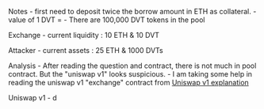 Notes
    - first need to deposit twice the borrow amount in ETH as collateral.
    - value of 1 DVT = 
    - There are 100,000 DVT tokens in the pool

Exchange
    - current liquidity : 10 ETH & 10 DVT

Attacker
    - current assets : 25 ETH & 1000 DVTs

Analysis
    - After reading the question and contract, there is not much in pool contract. But the "uniswap v1" looks suspicious.
    - I am taking some help in reading the uniswap v1 "exchange" contract from [Uniswap v1 explanation](https://hackmd.io/@HaydenAdams/HJ9jLsfTz#Creating-Exchanges)

Uniswap v1
    - d
